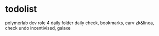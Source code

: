 # todolist
polymerlab dev role 4
daily folder daily check, bookmarks, carv zk&linea, check undo incentivised, galaxe
